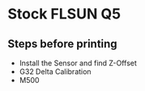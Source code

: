 # Stock FLSUN Q5
## Steps before printing
* Install the Sensor and find Z-Offset
* G32 Delta Calibration
* M500
